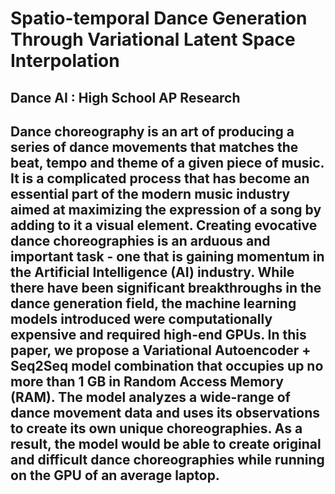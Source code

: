# Spatio-temporal Dance Generation Through Variational Latent Space Interpolation 
## Dance AI : High School AP Research

## Dance choreography is an art of producing a series of dance movements that matches the beat, tempo and theme of a given piece of music. It is a complicated process that has become an essential part of the modern music industry aimed at maximizing the expression of a song by adding to it a visual element. Creating evocative dance choreographies is an arduous and important task - one that is gaining momentum in the Artificial Intelligence (AI) industry. While there have been significant breakthroughs in the dance generation field, the machine learning models introduced were computationally expensive and required high-end GPUs. In this paper, we propose a Variational Autoencoder + Seq2Seq model combination that occupies up no more than 1 GB in Random Access Memory (RAM). The model analyzes a wide-range of dance movement data and uses its observations to create its own unique choreographies. As a result, the model would be able to create original and difficult dance choreographies while running on the GPU of an average laptop.

